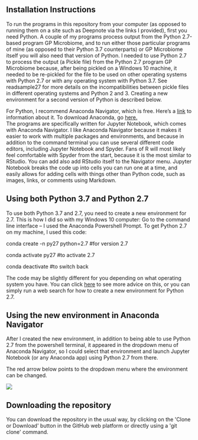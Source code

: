 ## Installation Instructions
To run the programs in this repository from your computer (as opposed to running them on a site such as Deepnote via the links I provided), first you need Python. A couple of my programs process output from the Python 2.7-based program GP Microbiome, and to run either those particular programs of mine (as opposed to their Python 3.7 counterparts) or GP Microbiome itself you will also need that version of Python. I needed to use Python 2.7 to process the output (a Pickle file) from the Python 2.7 program GP Microbiome because, after being pickled on a Windows 10 machine, it needed to be re-pickled for the file to be used on other operating systems with Python 2.7 or with any operating system with Python 3.7. See readsample27 for more details on the incompatibilities between pickle files in different operating systems and Python 2 and 3. Creating a new environment for a second version of Python is described below.

For Python, I recommend Anaconda Navigator, which is free. Here’s a [link](https://docs.anaconda.com/anaconda/navigator) to information about it. To download Anaconda, go [here.](https://www.anaconda.com/distribution)  
The programs are specifically written for Jupyter Notebook, which comes with Anaconda Navigator. I like Anaconda Navigator because it makes it easier to work with multiple packages and environments, and because in addition to the command terminal you can use several different code editors, including Jupyter Notebook and Spyder. Fans of R will most likely feel comfortable with Spyder from the start, because it is the most similar to RStudio. You can add also add RStudio itself to the Navigator menu. Jupyter Notebook breaks the code up into cells you can run one at a time, and easily allows for adding cells with things other than Python code, such as images, links, or comments using Markdown.

## Using both Python 3.7 and Python 2.7
To use both Python 3.7 and 2.7, you need to create a new environment for 2.7.
This is how I did so with my Windows 10 computer: 
Go to the command line interface – I used the Anaconda Powershell Prompt. 
To get Python 2.7 on my machine, I used this code:

conda create -n py27 python=2.7  #for version 2.7

conda activate py27 #to activate 2.7

conda deactivate #to switch back

The code may be slightly different for you depending on what operating system you have. You can click [here](https://stackoverflow.com/search?q=conda+activate+py27) to see more advice on this, or you can simply run a web search for how to create a new environment for Python 2.7. 

## Using the new environment in Anaconda Navigator
After I created the new environment, in addition to being able to use Python 2.7 from the powershell terminal, it appeared in the dropdown menu of Anaconda Navigator, so I could select that environment and launch Jupyter Notebook (or any Anaconda app) using Python 2.7 from there.   

The red arrow below points to the dropdown menu where the environment can be changed.

<img src='https://imgur.com/shU91ax.png' style:height='300ppx'>

## Downloading the repository
You can download the repository in the usual way, by clicking on the 'Clone or Download' button in the GitHub web platform or directly using a 'git clone' command.

